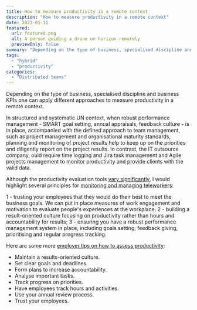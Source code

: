 ```yaml
---
title: How to measure productivity in a remote context
description: "How to measure productivity in a remote context"
date: 2023-01-11
featured:
  url: featured.png
  alt: A person guiding a drone on horizon remotely
  previewOnly: false
summary: "Depending on the type of business, specialised discipline and business KPIs one can apply different approaches to ..."
tags:
  - "hybrid"
  - "productivity"
categories:
  - "Distributed teams"
---
```


Depending on the type of business, specialised discipline and business KPIs one can apply different approaches to measure productivity in a remote context. 

In structured and systematic UN context, when robust performance management - SMART goal setting, annual appraisals, feedback culture - is in place, accompanied with the defined approach to team management, such as project management and organisational maturity standards, planning and monitoring of project results help to keep up on the priorities and diligently report on the project results. In contrast, the IT outsource company, ould require time logging and Jira task management and Agile projects management to monitor productivity and provide clients with the valid data. 

Although the productivity evaluation tools [vary significantly](https://remote.co/qa-leading-remote-companies/how-do-you-measure-productivity-of-remote-workers/), I would highlight several principles for [monitoring and managing teleworkers](https://remote.co/4-proven-remote-productivity-monitoring-and-management-strategies/):

1 - trusting your employees that they would do their best to meet the business goals. We can put in place measures of work engagement and motivation to evaluate people's experiences at the workplace;
2 - building a result-oriented culture focusing on productivity rather than hours and accountability for results;
3 - ensuring you have a robust performance management system in place, including goals setting, feedback giving, prioritising and regular progress tracking.

Here are some more [employer tips on how to assess productivity](https://remote.co/employers-share-how-measure-productivity-among-remote-workers/):
* Maintain a results-oriented culture.
* Set clear goals and deadlines.
* Form plans to increase accountability.
* Analyse important tasks.
* Track progress on priorities.
* Have employees track hours and activities.
* Use your annual review process.
* Trust your employees.

